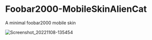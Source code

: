 # Foobar2000-MobileSkinAlienCat
A minimal foobar2000 mobile skin



![Screenshot_20221108-135454](https://user-images.githubusercontent.com/16135535/200651528-ad08fdd8-21ed-4808-8d13-cd92bcbfa1dd.png)



